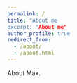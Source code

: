 ```yaml
---
permalink: /
title: "About me
excerpt: "About me"
author_profile: true
redirect_from: 
  - /about/
  - /about.html
---
```


About Max.
